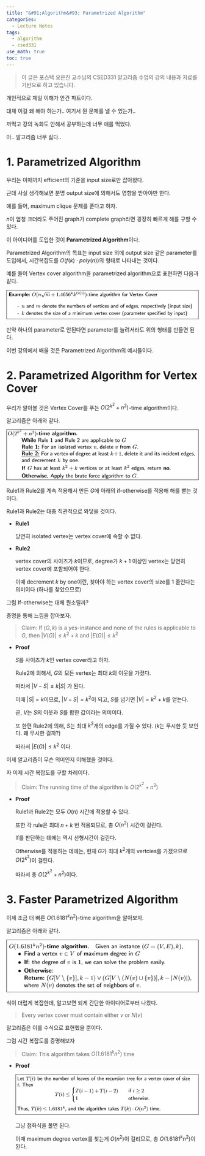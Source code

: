 ```yaml
---
title: "&#91;Algorithm&#93; Parametrized Algorithm"
categories:
  - Lecture Notes
tags:
  - algorithm
  - csed331
use_math: true
toc: true
---
```


> 이 글은 포스텍 오은진 교수님의 CSED331 알고리즘 수업의 강의 내용과 자료를 기반으로 하고 있습니다.

개인적으로 제일 이해가 안간 파트이다.

대체 이걸 왜 해야 하는가.. 여기서 뭔 문제를 낼 수 있는가..

까먹고 강의 녹화도 안해서 공부하는데 너무 애를 먹었다.

아.. 알고리즘 너무 싫다..

# 1. Parametrized Algorithm

우리는 이때까지 efficient의 기준을 input size로만 잡아왔다.

근데 사실 생각해보면 분명 output size에 의해서도 영향을 받아야만 한다.

예를 들어, maximum clique 문제를 푼다고 하자.

$n$이 엄청 크더라도 주어진 graph가 complete graph라면 굉장히 빠르게 해를 구할 수 있다.

이 아이디어를 도입한 것이 **Parametrized Algorithm**이다.

Parametrized Algorithm의 목표는 input size 외에 output size 같은 parameter를 도입해서, 시간복잡도를 $O(f(k)\cdot poly(n))$의 형태로 나타내는 것이다.

예를 들어 Vertex cover algorithm을 parametrized algorithm으로 표현하면 다음과 같다.

![Param][I_1]

만약 하나의 parameter로 안된다면 parameter를 늘려서라도 위의 형태를 만들면 된다.

이번 강의에서 배울 것은 Parametrized Algorithm의 예시들이다.

# 2. Parametrized Algorithm for Vertex Cover

우리가 알아볼 것은 Vertex Cover를 푸는 $O(2^{k^2} + n^2)$-time algorithm이다.

알고리즘은 아래와 같다.

![Algo][I_2]

Rule1과 Rule2를 계속 적용해서 만든 $G$에 아래의 if-otherwise를 적용해 해를 뱉는 것이다. 

Rule1과 Rule2는 대충 직관적으로 와닿을 것이다.

- **Rule1**
   
  당연히 isolated vertex는 vertex cover에 속할 수 없다.

- **Rule2**

  vertex cover의 사이즈가 $k$이므로, degree가 $k+1$ 이상인 vertex는 당연히 vertex cover에 포함되어야 한다.

  이때 decrement $k$ by one이란, 찾아야 하는 vertex cover의 size를 1 줄인다는 의미이다 (하나를 찾았으므로)

그럼 If-otherwise는 대체 뭔소릴까?

증명을 통해 느낌을 잡아보자.

> Claim: If $(G,k)$ is a yes-instance and none of the rules is applicable to $G$, then $\lvert V(G) \rvert \leq k^2+k$ and $\lvert E(G) \rvert \leq k^2$

- **Proof**
  
  $S$를 사이즈가 $k$인 vertex cover라고 하자.

  Rule2에 의해서, $G$의 모든 vertex는 최대 $k$의 이웃을 가졌다.

  따라서 $\lvert V - S \rvert \leq k \lvert S \rvert$ 가 된다.

  이때 $\lvert S \rvert = k$이므로, $\lvert V - S \rvert = k^2$이 되고, $S$를 넘기면  $\lvert V \rvert = k^2 + k$를 얻는다.

  곧, $V$는 $S$의 이웃과 $S$를 합한 값이라는 의미이다.

  또 한편 Rule2에 의해, $S$는 최대 $k^2$개의 edge를 가질 수 있다. ($k$는 무시한 듯 보인다. 왜 무시한 걸까?)
  
  따라서 $\lvert E(G) \rvert \leq k^2$ 이다.

이제 알고리즘이 무슨 의미인지 이해했을 것이다.

자 이제 시간 복잡도를 구할 차례이다.

> Claim: The running time of the algorithm is $O(2^{k^2} + n^2)$

- **Proof**
  
  Rule1과 Rule2는 모두 $O(n)$ 시간에 적용할 수 있다.

  또한 각 rule은 최대 $n+k$ 번 적용되므로, 총 $O(n^2)$ 시간이 걸린다.

  If를 판단하는 데에는 역시 선형시간이 걸린다.

  Otherwise를 적용하는 데에는, 현재 $G$가 최대 $k^2$개의 vertcies를 가졌으므로 $O(2^{k^2})$이 걸린다.

  따라서 총 $O(2^{k^2} + n^2)$이다.

# 3. Faster Parametrized Algorithm

이제 조금 더 빠른 $O(1.6181^k n^2)$-time algorithm을 알아보자.

알고리즘은 아래와 같다.

![Algo][I_3]

식이 더럽게 복잡한데, 알고보면 되게 간단한 아이디어로부터 나왔다.

> Every vertex cover must contain either $v$ or $N(v)$

알고리즘은 이를 수식으로 표현했을 뿐이다.

그럼 시간 복잡도를 증명해보자

> Claim: This algorithm takes $O(1.6181^k n^2)$ time

- **Proof**
  
  ![Recurse][I_4]

  그냥 점화식을 풀면 된다.

  이때 maximum degree vertex를 찾는게 $O(n^2)$이 걸리므로, 총 $O(1.6181^k n^2)$이 된다.

[I_1]: /assets/lecture/algo/par/ex.PNG
[I_2]: /assets/lecture/algo/par/algo.PNG
[I_3]: /assets/lecture/algo/par/algo_2.PNG
[I_4]: /assets/lecture/algo/par/recurse.PNG